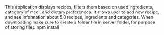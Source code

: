 This application displays recipes, filters them based on used ingredients, category of meal, and dietary preferences. 
It allows user to add new recipe, and see information about 5.0 recipes, ingredients and categories.
When downloading make sure to create a folder file in server folder, for purpose of storing files.
npm install

